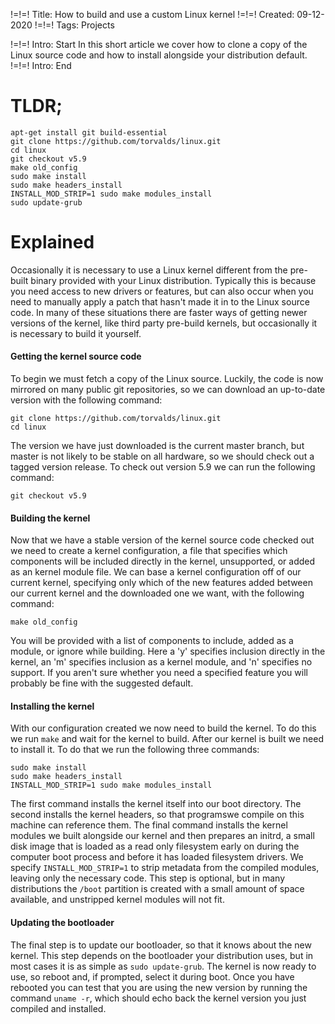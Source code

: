 !=!=! Title: How to build and use a custom Linux kernel
!=!=! Created: 09-12-2020
!=!=! Tags: Projects

!=!=! Intro: Start
In this short article we cover how to clone a copy of the Linux source code and how to install alongside your distribution default.
!=!=! Intro: End

# TLDR;

```
apt-get install git build-essential
git clone https://github.com/torvalds/linux.git
cd linux
git checkout v5.9
make old_config
sudo make install
sudo make headers_install
INSTALL_MOD_STRIP=1 sudo make modules_install
sudo update-grub
```

# Explained

Occasionally it is necessary to use a Linux kernel different from the pre-built binary provided with your Linux distribution. Typically this is because you need access to new drivers or features, but can also occur when you need to manually apply a patch that hasn't made it in to the Linux source code. In many of these situations there are faster ways of getting newer versions of the kernel, like third party pre-build kernels, but occasionally it is necessary to build it yourself.

#### Getting the kernel source code

To begin we must fetch a copy of the Linux source. Luckily, the code is now mirrored on many public git repositories, so we can download an up-to-date version with the following command:
```
git clone https://github.com/torvalds/linux.git
cd linux
```

The version we have just downloaded is the current master branch, but master is not likely to be stable on all hardware, so we should check out a tagged version release. To check out version 5.9 we can run the following command:
```
git checkout v5.9
```

#### Building the kernel

Now that we have a stable version of the kernel source code checked out we need to create a kernel configuration, a file that specifies which components will be included directly in the kernel, unsupported, or added as an kernel module file. We can base a kernel configuration off of our current kernel, specifying only which of the new features added between our current kernel and the downloaded one we want, with the following command:
```
make old_config
```
You will be provided with a list of components to include, added as a module, or ignore while building. Here a 'y' specifies inclusion directly in the kernel, an 'm' specifies inclusion as a kernel module, and 'n' specifies no support. If you aren't sure whether you need a specified feature you will probably be fine with the suggested default.

#### Installing the kernel

With our configuration created we now need to build the kernel. To do this we run `make` and wait for the kernel to build. After our kernel is built we need to install it. To do that we run the following three commands:
```
sudo make install
sudo make headers_install
INSTALL_MOD_STRIP=1 sudo make modules_install
```

The first command installs the kernel itself into our boot directory. The second installs the kernel headers, so that programswe compile on this machine can reference them. The final command installs the kernel modules we built alongside our kernel and then prepares an initrd, a small disk image that is loaded as a read only filesystem early on during the computer boot process and before it has loaded filesystem drivers. We specify `INSTALL_MOD_STRIP=1` to strip metadata from the compiled modules, leaving only the necessary code. This step is optional, but in many distributions the `/boot` partition is created with a small amount of space available, and unstripped kernel modules will not fit.

#### Updating the bootloader

The final step is to update our bootloader, so that it knows about the new kernel. This step depends on the bootloader your distribution uses, but in most cases it is as simple as `sudo update-grub`. The kernel is now ready to use, so reboot and, if prompted, select it during boot. Once you have rebooted you can test that you are using the new version by running the command `uname -r`, which should echo back the kernel version you just compiled and installed.
